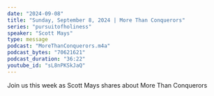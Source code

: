 ```yaml
---
date: "2024-09-08"
title: "Sunday, September 8, 2024 | More Than Conquerors"
series: "pursuitofholiness"
speaker: "Scott Mays"
type: message
podcast: "MoreThanConquerors.m4a"
podcast_bytes: "70621621"
podcast_duration: "36:22"
youtube_id: "sL8nPKSkJaQ"
---
```

Join us this week as Scott Mays shares about More Than Conquerors
